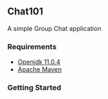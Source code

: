 ## Chat101
A simple Group Chat application

### Requirements
 - [Openjdk 11.0.4](https://openjdk.java.net/projects/jdk/11/)
 - [Apache Maven](https://maven.apache.org/)

### Getting Started
